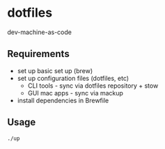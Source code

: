 # dotfiles

dev-machine-as-code

## Requirements 

- set up basic set up (brew)
- set up configuration files (dotfiles, etc)
  - CLI tools - sync via dotfiles repository + stow
  - GUI mac apps - sync via mackup
- install dependencies in Brewfile 

## Usage

`./up`
